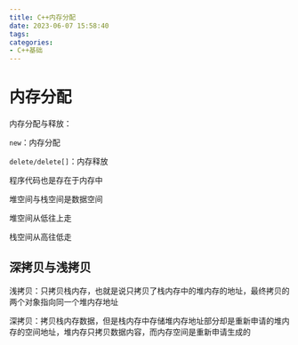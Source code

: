 ```yaml
---
title: C++内存分配
date: 2023-06-07 15:58:40
tags:
categories: 
- C++基础
---
```

# 内存分配


内存分配与释放：

 `new`：内存分配

`delete/delete[]`：内存释放

程序代码也是存在于内存中

堆空间与栈空间是数据空间

堆空间从低往上走

栈空间从高往低走

## 深拷贝与浅拷贝

浅拷贝：只拷贝栈内存，也就是说只拷贝了栈内存中的堆内存的地址，最终拷贝的两个对象指向同一个堆内存地址

深拷贝：拷贝栈内存数据，但是栈内存中存储堆内存地址部分却是重新申请的堆内存的空间地址，堆内存只拷贝数据内容，而内存空间是重新申请生成的
